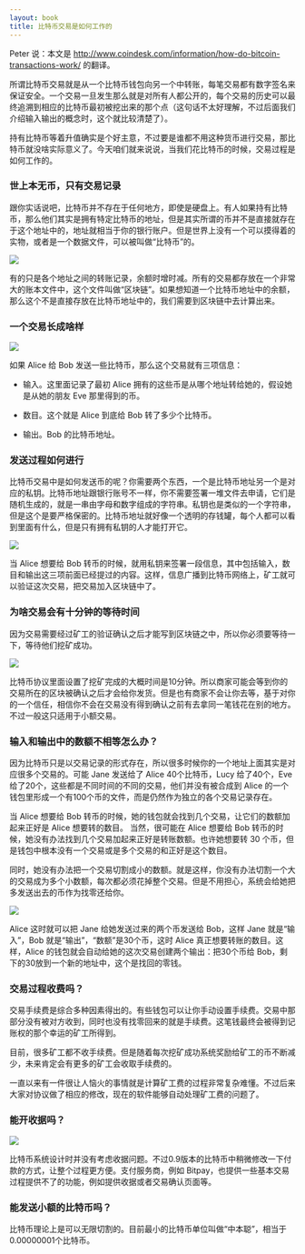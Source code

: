 ```yaml
---
layout: book
title: 比特币交易是如何工作的
---
```


Peter 说：本文是 <http://www.coindesk.com/information/how-do-bitcoin-transactions-work/> 的翻译。


所谓比特币交易就是从一个比特币钱包向另一个中转账，每笔交易都有数字签名来保证安全。一个交易一旦发生那么就是对所有人都公开的，每个交易的历史可以最终追溯到相应的比特币最初被挖出来的那个点（这句话不太好理解，不过后面我们介绍输入输出的概念时，这个就比较清楚了）。

持有比特币等着升值确实是个好主意，不过要是谁都不用这种货币进行交易，那比特币就没啥实际意义了。今天咱们就来说说，当我们花比特币的时候，交易过程是如何工作的。


### 世上本无币，只有交易记录

跟你实话说吧，比特币并不存在于任何地方，即使是硬盘上。有人如果持有比特币，那么他们其实是拥有特定比特币的地址，但是其实所谓的币并不是直接就存在于这个地址中的，地址就相当于你的银行账户。但是世界上没有一个可以摸得着的实物，或者是一个数据文件，可以被叫做“比特币”的。

![](http://media.happycasts.net/pic/peterpic/bitcoin_key.jpg)

有的只是各个地址之间的转账记录，余额时增时减。所有的交易都存放在一个非常大的账本文件中，这个文件叫做“区块链”。如果想知道一个比特币地址中的余额，那么这个不是直接存放在比特币地址中的，我们需要到区块链中去计算出来。


### 一个交易长成啥样

![](http://media.happycasts.net/pic/peterpic/input_output.png)

如果 Alice 给 Bob 发送一些比特币，那么这个交易就有三项信息：

- 输入。这里面记录了最初 Alice 拥有的这些币是从哪个地址转给她的，假设她是从她的朋友 Eve 那里得到的币。

- 数目。这个就是 Alice 到底给 Bob 转了多少个比特币。

- 输出。Bob 的比特币地址。


### 发送过程如何进行

比特币交易中是如何发送币的呢？你需要两个东西，一个是比特币地址另一个是对应的私钥。比特币地址跟银行账号不一样，你不需要签署一堆文件去申请，它们是随机生成的，就是一串由字母和数字组成的字符串。私钥也是类似的一个字符串，但是这个是要严格保密的。比特币地址就好像一个透明的存钱罐，每个人都可以看到里面有什么，但是只有拥有私钥的人才能打开它。

![](http://media.happycasts.net/pic/peterpic/deposit_box.jpg)

当 Alice 想要给 Bob 转币的时候，就用私钥来签署一段信息，其中包括输入，数目和输出这三项前面已经提过的内容。这样，信息广播到比特币网络上，矿工就可以验证这次交易，把交易加入区块链中了。


### 为啥交易会有十分钟的等待时间

因为交易需要经过矿工的验证确认之后才能写到区块链之中，所以你必须要等待一下，等待他们挖矿成功。


![](http://media.happycasts.net/pic/peterpic/four_square.png)

比特币协议里面设置了挖矿完成的大概时间是10分钟。所以商家可能会等到你的交易所在的区块被确认之后才会给你发货。但是也有商家不会让你去等，基于对你的一个信任，相信你不会在交易没有得到确认之前有去拿同一笔钱花在别的地方。不过一般这只适用于小额交易。

### 输入和输出中的数额不相等怎么办？

因为比特币只是以交易记录的形式存在，所以很多时候你的一个地址上面其实是对应很多个交易的。可能 Jane 发送给了 Alice 40个比特币，Lucy 给了40个，Eve 给了20个，这些都是不同时间的不同的交易，他们并没有被合成到 Alice 的一个钱包里形成一个有100个币的文件，而是仍然作为独立的各个交易记录存在。

当 Alice 想要给 Bob 转币的时候，她的钱包就会找到几个交易，让它们的数额加起来正好是 Alice 想要转的数目。 当然，很可能在 Alice 想要给 Bob 转币的时候，她没有办法找到几个交易加起来正好是转账数额。也许她想要转 30 个币，但是钱包中根本没有一个交易或是多个交易的和正好是这个数目。

同时，她没有办法把一个交易切割成小的数额。就是这样，你没有办法切割一个大的交易成为多个小数额，每次都必须花掉整个交易。但是不用担心，系统会给她把多发送出去的币作为找零还给你。

![](http://media.happycasts.net/pic/peterpic/litte_change.png)

Alice 这时就可以把 Jane 给她发送过来的两个币发送给 Bob，这样 Jane 就是“输入”，Bob 就是“输出”，“数额”是30个币，这时 Alice 真正想要转账的数目。这样，Alice 的钱包就会自动给她的这次交易创建两个输出：把30个币给 Bob，剩下的30放到一个新的地址中，这个是找回的零钱。

### 交易过程收费吗？

交易手续费是综合多种因素得出的。有些钱包可以让你手动设置手续费。交易中那部分没有被对方收到，同时也没有找零回来的就是手续费。这笔钱最终会被得到记账权的那个幸运的矿工所得到。

目前，很多矿工都不收手续费。但是随着每次挖矿成功系统奖励给矿工的币不断减少，未来肯定会有更多的矿工会收取手续费的。

一直以来有一件很让人恼火的事情就是计算矿工费的过程非常复杂难懂。不过后来大家对协议做了相应的修改，现在的软件能够自动处理矿工费的问题了。

### 能开收据吗？

![](http://media.happycasts.net/pic/peterpic/receipt.jpg)

比特币系统设计时并没有考虑收据问题。不过0.9版本的比特币中稍微修改一下付款的方式，让整个过程更方便。支付服务商，例如 Bitpay，也提供一些基本交易过程提供不了的功能，例如提供收据或者交易确认页面等。

### 能发送小额的比特币吗？

比特币理论上是可以无限切割的。目前最小的比特币单位叫做“中本聪”，相当于0.00000001个比特币。